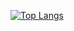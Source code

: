 [![Top Langs](https://github-readme-stats.vercel.app/api/top-langs/?username=danieldk100&layout=compact)](https://github.com/anuraghazra/github-readme-stats)
